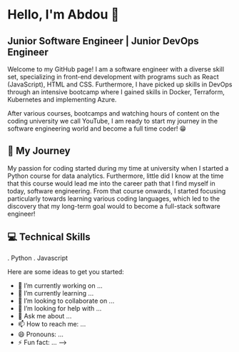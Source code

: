 # Hello, I'm Abdou 👋

## Junior Software Engineer | Junior DevOps Engineer

Welcome to my GitHub page! I am a software engineer with a diverse skill set, specializing in front-end development with programs such as React (JavaScript), HTML and CSS. 
Furthermore, I have picked up skills in DevOps through an intensive bootcamp where I gained skills in Docker, Terraform, Kubernetes and implementing Azure.

After various courses, bootcamps and watching hours of content on the coding university we call YouTube, I am ready to start my journey in the software engineering world and become a full time coder! 😁

## 🚀 My Journey

My passion for coding started during my time at university when I started a Python course for data analytics. Furthermore, little did I know at the time that this course would lead me into the career path that I find myself in today, software engineering.
From that course onwards, I started focusing particularly towards learning various coding languages, which led to the discovery that my long-term goal would to become a full-stack software engineer!

## 💻 Technical Skills 
. Python
. Javascript

Here are some ideas to get you started:

- 🔭 I’m currently working on ...
- 🌱 I’m currently learning ...
- 👯 I’m looking to collaborate on ...
- 🤔 I’m looking for help with ...
- 💬 Ask me about ...
- 📫 How to reach me: ...
- 😄 Pronouns: ...
- ⚡ Fun fact: ...
-->
